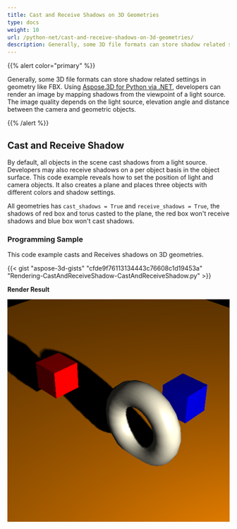 ```yaml
---
title: Cast and Receive Shadows on 3D Geometries
type: docs
weight: 10
url: /python-net/cast-and-receive-shadows-on-3d-geometries/
description: Generally, some 3D file formats can store shadow related settings in geometry like FBX. Using Aspose.3D for Python via .NET, developers can render an image by mapping shadows from the viewpoint of a light source. The image quality depends on the light source, elevation angle and distance between the camera and geometric objects.
---
```


{{% alert color="primary" %}}

Generally, some 3D file formats can store shadow related settings in geometry like FBX. Using [Aspose.3D for Python via .NET](https://products.aspose.com/3d/python-net/), developers can render an image by mapping shadows from the viewpoint of a light source. The image quality depends on the light source, elevation angle and distance between the camera and geometric objects.

{{% /alert %}}
## **Cast and Receive Shadow**
By default, all objects in the scene cast shadows from a light source. Developers may also receive shadows on a per object basis in the object surface. This code example reveals how to set the position of light and camera objects. It also creates a plane and places three objects with different colors and shadow settings.

All geometries has `cast_shadows = True` and `receive_shadows = True`, the shadows of red box and torus casted to the plane, the red box won't receive shadows and blue box won't cast shadows.
### **Programming Sample**
This code example casts and Receives shadows on 3D geometries.

{{< gist "aspose-3d-gists" "cfde9f76113134443c76608c1d19453a" "Rendering-CastAndReceiveShadow-CastAndReceiveShadow.py" >}}


**Render Result**

![todo:image_alt_text](cast-and-receive-shadows-on-3d-geometries_1.png)

